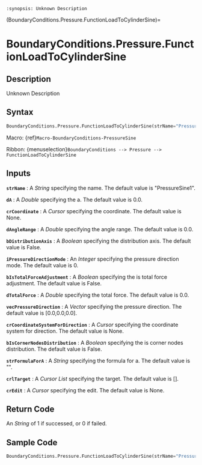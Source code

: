 ```{module} BoundaryConditions.Pressure.FunctionLoadToCylinderSine()
:synopsis: Unknown Description
```

(BoundaryConditions.Pressure.FunctionLoadToCylinderSine)=

# BoundaryConditions.Pressure.FunctionLoadToCylinderSine

## Description

Unknown Description

## Syntax

```python
BoundaryConditions.Pressure.FunctionLoadToCylinderSine(strName="PressureSine1", dA=0.0, crCoordinate=None, dAngleRange=0.0, bDistributionAxis=False, iPressureDirectionMode=0, bIsTotalForceAdjustment=False, dTotalForce=0.0, vecPressureDirection=[0.0,0.0,0.0], crCoordinateSystemForDirection=None, bIsCornerNodesDistribution=False, strFormulaForA="", crlTarget=[], crEdit=None)
```

Macro: {ref}`Macro-BoundaryConditions-PressureSine`

Ribbon: {menuselection}`BoundaryConditions --> Pressure --> FunctionLoadToCylinderSine`

## Inputs

**`strName`**
: A _String_ specifying the name. The default value is "PressureSine1".

**`dA`**
: A _Double_ specifying the a. The default value is 0.0.

**`crCoordinate`**
: A _Cursor_ specifying the coordinate. The default value is None.

**`dAngleRange`**
: A _Double_ specifying the angle range. The default value is 0.0.

**`bDistributionAxis`**
: A _Boolean_ specifying the distribution axis. The default value is False.

**`iPressureDirectionMode`**
: An _Integer_ specifying the pressure direction mode. The default value is 0.

**`bIsTotalForceAdjustment`**
: A _Boolean_ specifying the is total force adjustment. The default value is False.

**`dTotalForce`**
: A _Double_ specifying the total force. The default value is 0.0.

**`vecPressureDirection`**
: A _Vector_ specifying the pressure direction. The default value is [0.0,0.0,0.0].

**`crCoordinateSystemForDirection`**
: A _Cursor_ specifying the coordinate system for direction. The default value is None.

**`bIsCornerNodesDistribution`**
: A _Boolean_ specifying the is corner nodes distribution. The default value is False.

**`strFormulaForA`**
: A _String_ specifying the formula for a. The default value is "".

**`crlTarget`**
: A _Cursor List_ specifying the target. The default value is [].

**`crEdit`**
: A _Cursor_ specifying the edit. The default value is None.

## Return Code

An _String_ of 1 if successed, or 0 if failed.

## Sample Code

```python
BoundaryConditions.Pressure.FunctionLoadToCylinderSine(strName="PressureSine1", dA=0.0, crCoordinate=None, dAngleRange=0.0, bDistributionAxis=False, iPressureDirectionMode=0, bIsTotalForceAdjustment=False, dTotalForce=0.0, vecPressureDirection=[0.0,0.0,0.0], crCoordinateSystemForDirection=None, bIsCornerNodesDistribution=False, strFormulaForA="", crlTarget=[], crEdit=None)
```
